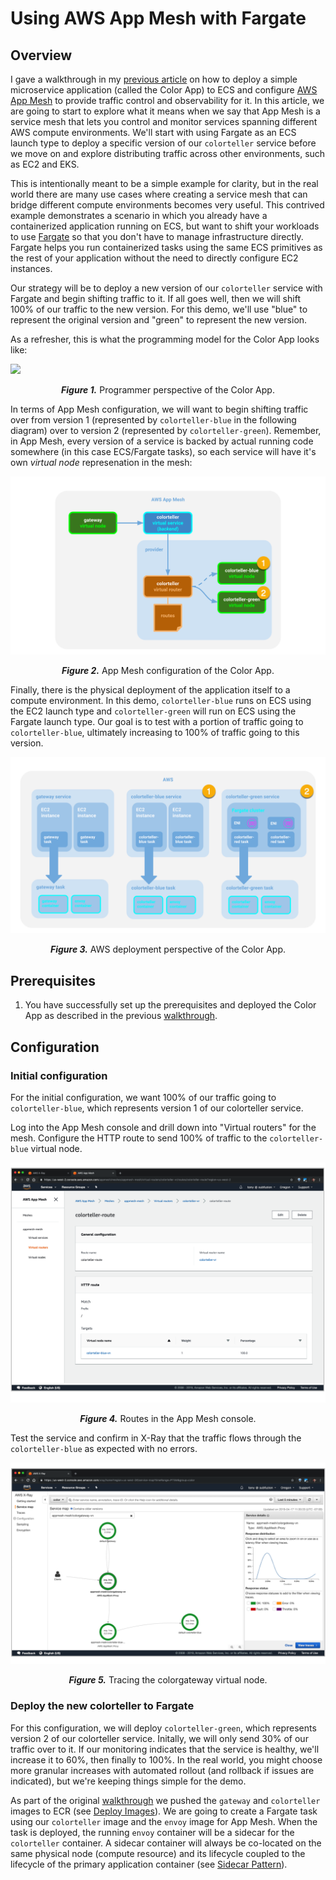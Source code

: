 # Using AWS App Mesh with Fargate

## Overview

I gave a walkthrough in my [previous article] on how to deploy a simple microservice application (called the Color App) to ECS and configure [AWS App Mesh] to provide traffic control and observability for it. In this article, we are going to start to explore what it means when we say that App Mesh is a service mesh that lets you control and monitor services spanning different AWS compute environments. We'll start with using Fargate as an ECS launch type to deploy a specific version of our `colorteller` service before we move on and explore distributing traffic across other environments, such as EC2 and EKS.

This is intentionally meant to be a simple example for clarity, but in the real world there are many use cases where creating a service mesh that can bridge different compute environments becomes very useful. This contrived example demonstrates a scenario in which you already have a containerized application running on ECS, but want to shift your workloads to use [Fargate] so that you don't have to manage infrastructure directly. Fargate helps you run containerized tasks using the same ECS primitives as the rest of your application without the need to directly configure EC2 instances.

Our strategy will be to deploy a new version of our `colorteller` service with Fargate and begin shifting traffic to it. If all goes well, then we will shift 100% of our traffic to the new version. For this demo, we'll use "blue" to represent the original version and "green" to represent the new version.

As a refresher, this is what the programming model for the Color App looks like:

![](../appmesh-fargate-colorapp-demo-1.png)
<p align="center"><b><i>Figure 1.</i></b> Programmer perspective of the Color App.</p>

In terms of App Mesh configuration, we will want to begin shifting traffic over from version 1 (represented by `colorteller-blue` in the following diagram) over to version 2 (represented by `colorteller-green`). Remember, in App Mesh, every version of a service is backed by actual running code somewhere (in this case ECS/Fargate tasks), so each service will have it's own *virtual node* represenation in the mesh:

![](appmesh-fargate-colorapp-demo-2.png)
<p align="center"><b><i>Figure 2.</i></b> App Mesh configuration of the Color App.</p>

Finally, there is the physical deployment of the application itself to a compute environment. In this demo, `colorteller-blue` runs on ECS using the EC2 launch type and `colorteller-green` will run on ECS using the Fargate launch type. Our goal is to test with a portion of traffic going to `colorteller-blue`, ultimately increasing to 100% of traffic going to this version.

![](appmesh-fargate-colorapp-demo-3.png)
<p align="center"><b><i>Figure 3.</i></b> AWS deployment perspective of the Color App.</p>

## Prerequisites

1. You have successfully set up the prerequisites and deployed the Color App as described in the previous [walkthrough].

## Configuration

### Initial configuration

For the initial configuration, we want 100% of our traffic going to `colorteller-blue`, which represents version 1 of our colorteller service.

Log into the App Mesh console and drill down into "Virtual routers" for the mesh. Configure the HTTP route to send 100% of traffic to the `colorteller-blue` virtual node.

![](../appmesh-colorteller-route-1.png)
<p align="center"><b><i>Figure 4.</i></b> Routes in the App Mesh console.</p>

Test the service and confirm in X-Ray that the traffic flows through the `colorteller-blue` as expected with no errors.

![](../appmesh-xray-tracing-1.png)
<p align="center"><b><i>Figure 5.</i></b> Tracing the colorgateway virtual node.</p>

### Deploy the new colorteller to Fargate

For this configuration, we will deploy `colorteller-green`, which represents version 2 of our colorteller service. Initally, we will only send 30% of our traffic over to it. If our monitoring indicates that the service is healthy, we'll increase it to 60%, then finally to 100%. In the real world, you might choose more granular increases with automated rollout (and rollback if issues are indicated), but we're keeping things simple for the demo.

As part of the original [walkthrough] we pushed the `gateway` and `colorteller` images to ECR (see [Deploy Images]). We are going to create a Fargate task using our `colorteller` image and the `envoy` image for App Mesh. When the task is deployed, the running `envoy` container will be a sidecar for the `colorteller` container. A sidecar container will always be co-located on the same physical node (compute resource) and its lifecycle coupled to the lifecycle of the primary application container (see [Sidecar Pattern]).






















[A/B testing]: https://en.wikipedia.org/wiki/A/B_testing
[previous article]: ../walkthrough.md
[AWS App Mesh]: https://aws.amazon.com/app-mesh/
[Deploy Images]: https://medium.com/p/de3452846e9d#0d56
[Fargate]: https://aws.amazon.com/fargate/
[Sidecar Pattern]: https://www.oreilly.com/library/view/designing-distributed-systems/9781491983638/ch02.html
[walkthrough]: ../walkthrough.md
[walkthrough prerequisites]: https://medium.com/containers-on-aws/aws-app-mesh-walkthrough-deploy-the-color-app-on-amazon-ecs-de3452846e9d#42cf
